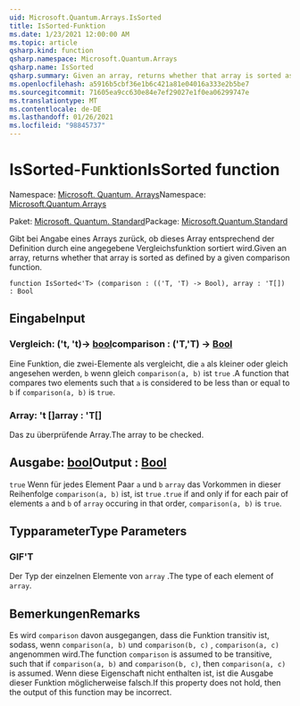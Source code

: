 ```yaml
---
uid: Microsoft.Quantum.Arrays.IsSorted
title: IsSorted-Funktion
ms.date: 1/23/2021 12:00:00 AM
ms.topic: article
qsharp.kind: function
qsharp.namespace: Microsoft.Quantum.Arrays
qsharp.name: IsSorted
qsharp.summary: Given an array, returns whether that array is sorted as defined by a given comparison function.
ms.openlocfilehash: a5916b5cbf36e1b6c421a81e04016a333e2b5be7
ms.sourcegitcommit: 71605ea9cc630e84e7ef29027e1f0ea06299747e
ms.translationtype: MT
ms.contentlocale: de-DE
ms.lasthandoff: 01/26/2021
ms.locfileid: "98845737"
---
```

# <a name="issorted-function"></a><span data-ttu-id="490be-102">IsSorted-Funktion</span><span class="sxs-lookup"><span data-stu-id="490be-102">IsSorted function</span></span>

<span data-ttu-id="490be-103">Namespace: [Microsoft. Quantum. Arrays](xref:Microsoft.Quantum.Arrays)</span><span class="sxs-lookup"><span data-stu-id="490be-103">Namespace: [Microsoft.Quantum.Arrays](xref:Microsoft.Quantum.Arrays)</span></span>

<span data-ttu-id="490be-104">Paket: [Microsoft. Quantum. Standard](https://nuget.org/packages/Microsoft.Quantum.Standard)</span><span class="sxs-lookup"><span data-stu-id="490be-104">Package: [Microsoft.Quantum.Standard](https://nuget.org/packages/Microsoft.Quantum.Standard)</span></span>


<span data-ttu-id="490be-105">Gibt bei Angabe eines Arrays zurück, ob dieses Array entsprechend der Definition durch eine angegebene Vergleichsfunktion sortiert wird.</span><span class="sxs-lookup"><span data-stu-id="490be-105">Given an array, returns whether that array is sorted as defined by a given comparison function.</span></span>

```qsharp
function IsSorted<'T> (comparison : (('T, 'T) -> Bool), array : 'T[]) : Bool
```


## <a name="input"></a><span data-ttu-id="490be-106">Eingabe</span><span class="sxs-lookup"><span data-stu-id="490be-106">Input</span></span>

### <a name="comparison--tt---bool"></a><span data-ttu-id="490be-107">Vergleich: ('t, 't)-> [bool](xref:microsoft.quantum.lang-ref.bool)</span><span class="sxs-lookup"><span data-stu-id="490be-107">comparison : ('T,'T) -> [Bool](xref:microsoft.quantum.lang-ref.bool)</span></span>

<span data-ttu-id="490be-108">Eine Funktion, die zwei-Elemente als vergleicht, die `a` als kleiner oder gleich angesehen werden, `b` wenn gleich `comparison(a, b)` ist `true` .</span><span class="sxs-lookup"><span data-stu-id="490be-108">A function that compares two elements such that `a` is considered to be less than or equal to `b` if `comparison(a, b)` is `true`.</span></span>


### <a name="array--t"></a><span data-ttu-id="490be-109">Array: 't []</span><span class="sxs-lookup"><span data-stu-id="490be-109">array : 'T[]</span></span>

<span data-ttu-id="490be-110">Das zu überprüfende Array.</span><span class="sxs-lookup"><span data-stu-id="490be-110">The array to be checked.</span></span>



## <a name="output--bool"></a><span data-ttu-id="490be-111">Ausgabe: [bool](xref:microsoft.quantum.lang-ref.bool)</span><span class="sxs-lookup"><span data-stu-id="490be-111">Output : [Bool](xref:microsoft.quantum.lang-ref.bool)</span></span>

<span data-ttu-id="490be-112">`true` Wenn für jedes Element Paar `a` und `b` `array` das Vorkommen in dieser Reihenfolge `comparison(a, b)` ist, ist `true` .</span><span class="sxs-lookup"><span data-stu-id="490be-112">`true` if and only if for each pair of elements `a` and `b` of `array` occuring in that order, `comparison(a, b)` is `true`.</span></span>

## <a name="type-parameters"></a><span data-ttu-id="490be-113">Typparameter</span><span class="sxs-lookup"><span data-stu-id="490be-113">Type Parameters</span></span>

### <a name="t"></a><span data-ttu-id="490be-114">GIF</span><span class="sxs-lookup"><span data-stu-id="490be-114">'T</span></span>

<span data-ttu-id="490be-115">Der Typ der einzelnen Elemente von `array` .</span><span class="sxs-lookup"><span data-stu-id="490be-115">The type of each element of `array`.</span></span>

## <a name="remarks"></a><span data-ttu-id="490be-116">Bemerkungen</span><span class="sxs-lookup"><span data-stu-id="490be-116">Remarks</span></span>

<span data-ttu-id="490be-117">Es wird `comparison` davon ausgegangen, dass die Funktion transitiv ist, sodass, wenn `comparison(a, b)` und `comparison(b, c)` , `comparison(a, c)` angenommen wird.</span><span class="sxs-lookup"><span data-stu-id="490be-117">The function `comparison` is assumed to be transitive, such that if `comparison(a, b)` and `comparison(b, c)`, then `comparison(a, c)` is assumed.</span></span> <span data-ttu-id="490be-118">Wenn diese Eigenschaft nicht enthalten ist, ist die Ausgabe dieser Funktion möglicherweise falsch.</span><span class="sxs-lookup"><span data-stu-id="490be-118">If this property does not hold, then the output of this function may be incorrect.</span></span>